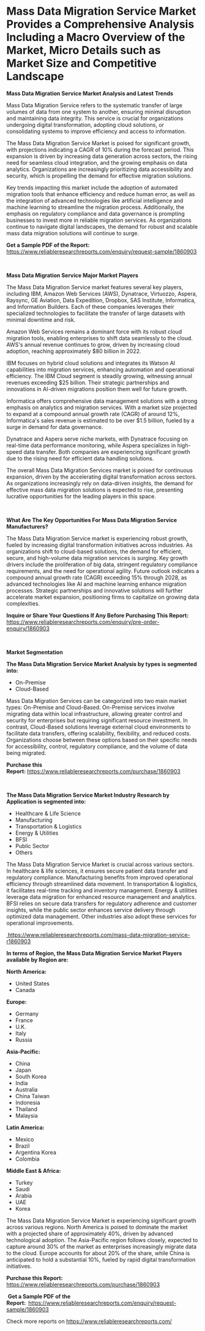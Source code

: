 <p><h1>Mass Data Migration Service Market Provides a Comprehensive Analysis Including a Macro Overview of the Market, Micro Details such as Market Size and Competitive Landscape</h1></p><p><strong>Mass Data Migration Service Market Analysis and Latest Trends</strong></p>
<p><p>Mass Data Migration Service refers to the systematic transfer of large volumes of data from one system to another, ensuring minimal disruption and maintaining data integrity. This service is crucial for organizations undergoing digital transformation, adopting cloud solutions, or consolidating systems to improve efficiency and access to information.</p><p>The Mass Data Migration Service Market is poised for significant growth, with projections indicating a CAGR of 10% during the forecast period. This expansion is driven by increasing data generation across sectors, the rising need for seamless cloud integration, and the growing emphasis on data analytics. Organizations are increasingly prioritizing data accessibility and security, which is propelling the demand for effective migration solutions.</p><p>Key trends impacting this market include the adoption of automated migration tools that enhance efficiency and reduce human error, as well as the integration of advanced technologies like artificial intelligence and machine learning to streamline the migration process. Additionally, the emphasis on regulatory compliance and data governance is prompting businesses to invest more in reliable migration services. As organizations continue to navigate digital landscapes, the demand for robust and scalable mass data migration solutions will continue to surge.</p></p>
<p><strong>Get a Sample PDF of the Report:&nbsp;</strong> <a href="https://www.reliableresearchreports.com/enquiry/request-sample/1860903?utm_campaign=3183&utm_medium=2&utm_source=Github&utm_content=ia&utm_term=11032025&utm_id=mass-data-migration-service">https://www.reliableresearchreports.com/enquiry/request-sample/1860903</a></p>
<p>&nbsp;</p>
<p><strong>Mass Data Migration Service Major Market Players</strong></p>
<p><p>The Mass Data Migration Service market features several key players, including IBM, Amazon Web Services (AWS), Dynatrace, Virtuozzo, Aspera, Raysync, GE Aviation, Data Expedition, Dropbox, SAS Institute, Informatica, and Information Builders. Each of these companies leverages their specialized technologies to facilitate the transfer of large datasets with minimal downtime and risk.</p><p>Amazon Web Services remains a dominant force with its robust cloud migration tools, enabling enterprises to shift data seamlessly to the cloud. AWS's annual revenue continues to grow, driven by increasing cloud adoption, reaching approximately $80 billion in 2022.</p><p>IBM focuses on hybrid cloud solutions and integrates its Watson AI capabilities into migration services, enhancing automation and operational efficiency. The IBM Cloud segment is steadily growing, witnessing annual revenues exceeding $25 billion. Their strategic partnerships and innovations in AI-driven migrations position them well for future growth.</p><p>Informatica offers comprehensive data management solutions with a strong emphasis on analytics and migration services. With a market size projected to expand at a compound annual growth rate (CAGR) of around 12%, Informatica's sales revenue is estimated to be over $1.5 billion, fueled by a surge in demand for data governance.</p><p>Dynatrace and Aspera serve niche markets, with Dynatrace focusing on real-time data performance monitoring, while Aspera specializes in high-speed data transfer. Both companies are experiencing significant growth due to the rising need for efficient data handling solutions.</p><p>The overall Mass Data Migration Services market is poised for continuous expansion, driven by the accelerating digital transformation across sectors. As organizations increasingly rely on data-driven insights, the demand for effective mass data migration solutions is expected to rise, presenting lucrative opportunities for the leading players in this space.</p></p>
<p>&nbsp;</p>
<p><strong>What Are The Key Opportunities For Mass Data Migration Service Manufacturers?</strong></p>
<p><p>The Mass Data Migration Service market is experiencing robust growth, fueled by increasing digital transformation initiatives across industries. As organizations shift to cloud-based solutions, the demand for efficient, secure, and high-volume data migration services is surging. Key growth drivers include the proliferation of big data, stringent regulatory compliance requirements, and the need for operational agility. Future outlook indicates a compound annual growth rate (CAGR) exceeding 15% through 2028, as advanced technologies like AI and machine learning enhance migration processes. Strategic partnerships and innovative solutions will further accelerate market expansion, positioning firms to capitalize on growing data complexities.</p></p>
<p><strong>Inquire or Share Your Questions If Any Before Purchasing This Report:</strong> <a href="https://www.reliableresearchreports.com/enquiry/pre-order-enquiry/1860903?utm_campaign=3183&utm_medium=2&utm_source=Github&utm_content=ia&utm_term=11032025&utm_id=mass-data-migration-service">https://www.reliableresearchreports.com/enquiry/pre-order-enquiry/1860903</a></p>
<p>&nbsp;</p>
<p><strong>Market Segmentation</strong></p>
<p><strong>The Mass Data Migration Service Market Analysis by types is segmented into:</strong></p>
<p><ul><li>On-Premise</li><li>Cloud-Based</li></ul></p>
<p><p>Mass Data Migration Services can be categorized into two main market types: On-Premise and Cloud-Based. On-Premise services involve migrating data within local infrastructure, allowing greater control and security for enterprises but requiring significant resource investment. In contrast, Cloud-Based solutions leverage external cloud environments to facilitate data transfers, offering scalability, flexibility, and reduced costs. Organizations choose between these options based on their specific needs for accessibility, control, regulatory compliance, and the volume of data being migrated.</p></p>
<p><strong>Purchase this Report:&nbsp;</strong><a href="https://www.reliableresearchreports.com/purchase/1860903?utm_campaign=3183&utm_medium=2&utm_source=Github&utm_content=ia&utm_term=11032025&utm_id=mass-data-migration-service">https://www.reliableresearchreports.com/purchase/1860903</a></p>
<p>&nbsp;</p>
<p><strong>The Mass Data Migration Service Market Industry Research by Application is segmented into:</strong></p>
<p><ul><li>Healthcare & Life Science</li><li>Manufacturing</li><li>Transportation & Logistics</li><li>Energy & Utilities</li><li>BFSI</li><li>Public Sector</li><li>Others</li></ul></p>
<p><p>The Mass Data Migration Service Market is crucial across various sectors. In healthcare & life sciences, it ensures secure patient data transfer and regulatory compliance. Manufacturing benefits from improved operational efficiency through streamlined data movement. In transportation & logistics, it facilitates real-time tracking and inventory management. Energy & utilities leverage data migration for enhanced resource management and analytics. BFSI relies on secure data transfers for regulatory adherence and customer insights, while the public sector enhances service delivery through optimized data management. Other industries also adopt these services for operational improvements.</p></p>
<p><a href="https://www.reliableresearchreports.com/mass-data-migration-service-r1860903?utm_campaign=3183&utm_medium=2&utm_source=Github&utm_content=ia&utm_term=11032025&utm_id=mass-data-migration-service">&nbsp;https://www.reliableresearchreports.com/mass-data-migration-service-r1860903</a></p>
<p><strong>In terms of Region, the Mass Data Migration Service Market Players available by Region are:</strong></p>
<p>
    <p> <strong> North America: </strong>
        <ul>
            <li>United States</li>
            <li>Canada</li>
        </ul>
        </p> 
    <p> <strong> Europe: </strong>
        <ul>
            <li>Germany</li>
            <li>France</li>
            <li>U.K.</li>
            <li>Italy</li>
            <li>Russia</li>
        </ul>
        </p> 
    <p> <strong> Asia-Pacific: </strong>
        <ul>
            <li>China</li>
            <li>Japan</li>
            <li>South Korea</li>
            <li>India</li>
            <li>Australia</li>
            <li>China Taiwan</li>
            <li>Indonesia</li>
            <li>Thailand</li>
            <li>Malaysia</li>
        </ul>
        </p> 
    <p> <strong> Latin America: </strong>
        <ul>
            <li>Mexico</li>
            <li>Brazil</li>
            <li>Argentina Korea</li>
            <li>Colombia</li>
        </ul>
        </p> 
    <p> <strong> Middle East & Africa: </strong>
        <ul>
            <li>Turkey</li>
            <li>Saudi</li>
            <li>Arabia</li>
            <li>UAE</li>
            <li>Korea</li>
        </ul>
    </p>
    </p>
<p><p>The Mass Data Migration Service Market is experiencing significant growth across various regions. North America is poised to dominate the market with a projected share of approximately 40%, driven by advanced technological adoption. The Asia-Pacific region follows closely, expected to capture around 30% of the market as enterprises increasingly migrate data to the cloud. Europe accounts for about 20% of the share, while China is anticipated to hold a substantial 10%, fueled by rapid digital transformation initiatives.</p></p>
<p><strong>Purchase this Report: </strong><a href="https://www.reliableresearchreports.com/purchase/1860903?utm_campaign=3183&utm_medium=2&utm_source=Github&utm_content=ia&utm_term=11032025&utm_id=mass-data-migration-service">https://www.reliableresearchreports.com/purchase/1860903</a></p>
<p>&nbsp;<strong>Get a Sample PDF of the Report:&nbsp;&nbsp;</strong><a href="https://www.reliableresearchreports.com/enquiry/request-sample/1860903?utm_campaign=3183&utm_medium=2&utm_source=Github&utm_content=ia&utm_term=11032025&utm_id=mass-data-migration-service">https://www.reliableresearchreports.com/enquiry/request-sample/1860903</a></p>
<p><strong></strong></p>
<p>Check more reports on <a href="https://www.reliableresearchreports.com/?utm_campaign=3183&utm_medium=2&utm_source=Github&utm_content=ia&utm_term=11032025&utm_id=mass-data-migration-service">https://www.reliableresearchreports.com/</a></p>